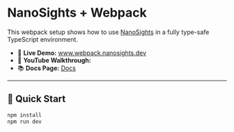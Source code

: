 # NanoSights + Webpack

This webpack setup shows how to use [NanoSights](https://www.nanosights.dev) in a fully type-safe TypeScript environment.

- 🔗 **Live Demo:** www.webpack.nanosights.dev  
- 🎥 **YouTube Walkthrough:**  
- 📚 **Docs Page:** [Docs](https://www.nanosights.dev/docs)

---

## 📄 Quick Start

```bash
npm install
npm run dev